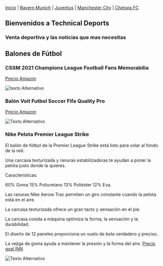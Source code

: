 [Inicio](./index_.md) | [Bayern Munich](./Bayern.md) | [Juventus](./Juventus.md) | [Manchester City](./ManchesterCity.md) | [Chelsea FC](./Chelsea.md)
## Bienvenidos a Technical Deports 
### Venta deportiva y las noticias que mas necesitas

## Balones de Fútbol

### CSSM 2021 Champions League Football Fans Memorabilia

[Precio Amazon](https://www.amazon.com.mx/CSSM-Champions-Memorabilia-cumplea%C3%B1os-Vacaciones/dp/B092VC4T2K/ref=asc_df_B092VC4T2K/?tag=gledskshopmx-20&linkCode=df0&hvadid=547233364238&hvpos=&hvnetw=g&hvrand=13067906349310552204&hvpone=&hvptwo=&hvqmt=&hvdev=c&hvdvcmdl=&hvlocint=&hvlocphy=1010043&hvtargid=pla-1464073161355&psc=1) 

![texto Alternativo](https://m.media-amazon.com/images/I/51WLN6K4OnS._AC_.jpg)

### Balón Voit Futbol Soccer Fifa Quality Pro 

[Precio Amazon](https://articulo.mercadolibre.com.mx/MLM-1376396417-balon-voit-futbol-soccer-fifa-quality-pro-clausura-2022-5-_JM?matt_tool=37522206&matt_word=&matt_source=google&matt_campaign_id=15700527986&matt_ad_group_id=137274932851&matt_match_type=&matt_network=g&matt_device=c&matt_creative=571859879720&matt_keyword=&matt_ad_position=&matt_ad_type=pla&matt_merchant_id=248359733&matt_product_id=MLM1376396417&matt_product_partition_id=1412990831242&matt_target_id=pla-1412990831242&gclid=EAIaIQobChMIv5mx3M689gIVOgytBh02vge4EAQYAiABEgIBp_D_BwE)

![Texto Alternativo](https://http2.mlstatic.com/D_NQ_NP_936897-MLM49066403494_022022-O.webp)

### Nike Pelota Premier League Strike
El balón de fútbol de la Premier League Strike está listo para volar al fondo de la red.

Una carcasa texturizada y ranuras estabilizadoras te ayudan a poner la pelota justo donde la quieres.

Características:

60% Goma 15% Poliuretano 13% Poliéster 12% Eva.

Las ranuras Nike Aerow Trac permiten un giro constante cuando la pelota está en el aire.

La carcasa texturizada ofrece un gran tacto y sensación en el pie.

La carcasa cosida a máquina optimiza la forma, la sensación y la durabilidad.

El diseño de 12 paneles proporciona un vuelo de bola verdadero y preciso.

La vejiga de goma ayuda a mantener la presión y la forma del aire.
[Precio goal INN](https://www.goalinn.com/futbol/nike-pelota-premier-league-strike/138345893/p?utm_source=google_products&utm_medium=merchant&id_producte=14117324&country=mx&gclid=EAIaIQobChMI2e261M-89gIVYj2tBh3wBwIMEAQYBCABEgKCBPD_BwE&gclsrc=aw.ds)

![Texto Alternativo](https://www.goalinn.com/f/13834/138345893/nike-pelota-premier-league-strike.jpg)
